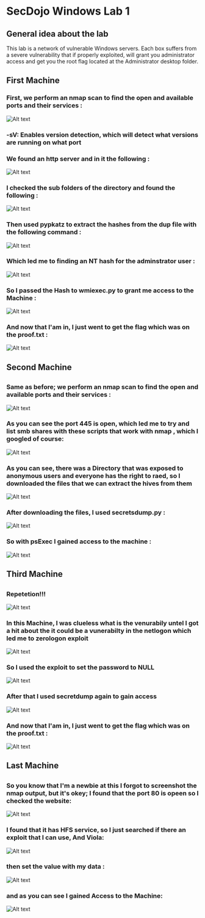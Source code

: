 # SecDojo Windows Lab 1

## General idea about the lab

This lab is a network of vulnerable Windows servers. Each box suffers from a severe vulnerability that if properly exploited, will grant you administrator access and get you the root flag located at the Administrator desktop folder.

## First Machine

### First, we perform an nmap scan to find the open and available ports and their services :
![Alt text](includes/1.png?raw=true "Title")
### -sV: Enables version detection, which will detect what versions are running on what port
### We found an http server and in it the following :
![Alt text](includes/2.png?raw=true "Title")
### I checked the sub folders of the directory and found the following :
![Alt text](includes/3.png?raw=true "Title")
### Then used pypkatz to extract the hashes from the dup file with the following command :
![Alt text](includes/4.png?raw=true "Title")
### Which led me to finding an NT hash for the adminstrator user :
![Alt text](includes/5.png?raw=true "Title")
### So I passed the Hash to wmiexec.py to grant me access to the Machine :
![Alt text](includes/6.png?raw=true "Title")
### And now that I'am in, I just went to get the flag which was on the proof.txt :
![Alt text](includes/7.png?raw=true "Title")
##
## Second Machine
##
### Same as before; we perform an nmap scan to find the open and available ports and their services :
![Alt text](includes/8.8.png?raw=true "Title")
### As you can see the port 445 is open, which led me to try and  list smb shares with these scripts that work with nmap , which I googled of course:
![Alt text](includes/9.png?raw=true "Title")
### As you can see, there was a Directory that was exposed to anonymous users and everyone has the right to raed, so I downloaded the files that we can extract the hives from them
![Alt text](includes/10.png?raw=true "Title")
### After downloading the files, I used secretsdump.py :
![Alt text](includes/11.png?raw=true "Title")
### So with psExec I gained access to the machine :
![Alt text](includes/12.png?raw=true "Title")
##
## Third Machine
##
### Repetetion!!!
![Alt text](includes/13.1.png?raw=true "Title")
### In this Machine, I was clueless what is the venurabily untel I got a hit about the it could be a vunerabilty in the netlogon which led me to zerologon exploit
![Alt text](includes/14.png?raw=true "Title")
### So I used the exploit to set the password to NULL
![Alt text](includes/15.png?raw=true "Title")
### After that I used secretdump again to gain access
![Alt text](includes/16.png?raw=true "Title")
### And now that I'am in, I just went to get the flag which was on the proof.txt :
![Alt text](includes/17.png?raw=true "Title")
##
## Last Machine
##
### So you know that I'm a newbie at this I forgot to screenshot the nmap output, but it's okey;  I found that the port 80 is opeen so I checked the website:
![Alt text](includes/19.png?raw=true "Title")
### I found that it has HFS service, so I just searched if there an exploit that I can use, And Viola:
![Alt text](includes/20.png?raw=true "Title")
### then set the value with my data :
![Alt text](includes/21.png?raw=true "Title")
### and as you can see I gained Access to the Machine:
![Alt text](includes/22.png?raw=true "Title")
